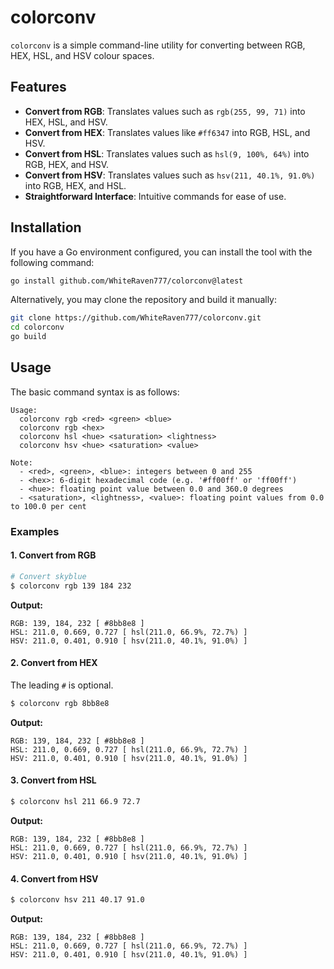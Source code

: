 # colorconv

`colorconv` is a simple command-line utility for converting between RGB, HEX, HSL, and HSV colour spaces.

## Features

- **Convert from RGB**: Translates values such as `rgb(255, 99, 71)` into HEX, HSL, and HSV.
- **Convert from HEX**: Translates values like `#ff6347` into RGB, HSL, and HSV.
- **Convert from HSL**: Translates values such as `hsl(9, 100%, 64%)` into RGB, HEX, and HSV.
- **Convert from HSV**: Translates values such as `hsv(211, 40.1%, 91.0%)` into RGB, HEX, and HSL.
- **Straightforward Interface**: Intuitive commands for ease of use.

## Installation

If you have a Go environment configured, you can install the tool with the following command:

```bash
go install github.com/WhiteRaven777/colorconv@latest
```

Alternatively, you may clone the repository and build it manually:

```bash
git clone https://github.com/WhiteRaven777/colorconv.git
cd colorconv
go build
```

## Usage

The basic command syntax is as follows:

```
Usage:
  colorconv rgb <red> <green> <blue>
  colorconv rgb <hex>
  colorconv hsl <hue> <saturation> <lightness>
  colorconv hsv <hue> <saturation> <value>

Note:
  - <red>, <green>, <blue>: integers between 0 and 255
  - <hex>: 6-digit hexadecimal code (e.g. '#ff00ff' or 'ff00ff')
  - <hue>: floating point value between 0.0 and 360.0 degrees
  - <saturation>, <lightness>, <value>: floating point values from 0.0 to 100.0 per cent
```

### Examples
#### 1. Convert from RGB

```bash
# Convert skyblue
$ colorconv rgb 139 184 232
```

**Output:**
```
RGB: 139, 184, 232 [ #8bb8e8 ]
HSL: 211.0, 0.669, 0.727 [ hsl(211.0, 66.9%, 72.7%) ]
HSV: 211.0, 0.401, 0.910 [ hsv(211.0, 40.1%, 91.0%) ]
```

#### 2. Convert from HEX

The leading `#` is optional.

```bash
$ colorconv rgb 8bb8e8
```

**Output:**
```
RGB: 139, 184, 232 [ #8bb8e8 ]
HSL: 211.0, 0.669, 0.727 [ hsl(211.0, 66.9%, 72.7%) ]
HSV: 211.0, 0.401, 0.910 [ hsv(211.0, 40.1%, 91.0%) ]
```

#### 3. Convert from HSL

```bash
$ colorconv hsl 211 66.9 72.7
```

**Output:**
```
RGB: 139, 184, 232 [ #8bb8e8 ]
HSL: 211.0, 0.669, 0.727 [ hsl(211.0, 66.9%, 72.7%) ]
HSV: 211.0, 0.401, 0.910 [ hsv(211.0, 40.1%, 91.0%) ]
```

#### 4. Convert from HSV

```bash
$ colorconv hsv 211 40.17 91.0
```

**Output:**
```
RGB: 139, 184, 232 [ #8bb8e8 ]
HSL: 211.0, 0.669, 0.727 [ hsl(211.0, 66.9%, 72.7%) ]
HSV: 211.0, 0.401, 0.910 [ hsv(211.0, 40.1%, 91.0%) ]
```